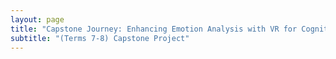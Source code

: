 ```yaml
---
layout: page
title: "Capstone Journey: Enhancing Emotion Analysis with VR for Cognitive-Based Therapy"
subtitle: "(Terms 7-8) Capstone Project"
---
```

